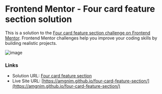 # Frontend Mentor - Four card feature section solution

This is a solution to the [Four card feature section challenge on Frontend Mentor](https://www.frontendmentor.io/challenges/four-card-feature-section-weK1eFYK). Frontend Mentor challenges help you improve your coding skills by building realistic projects. 

![image](https://github.com/amgnim/four-card-feature-section/assets/39149192/0475f43f-ed0e-41ca-85ea-169dd4c22c54)

### Links

- Solution URL: [Four card feature section](https://www.frontendmentor.io/solutions/four-card-feature-section-using-css-grid-mohkShmsgd)
- Live Site URL: [https://amgnim.github.io/four-card-feature-section/](https://amgnim.github.io/four-card-feature-section/)


